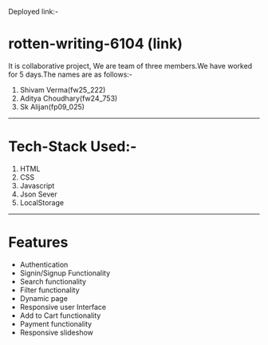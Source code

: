 
Deployed link:-
# rotten-writing-6104 (link)

It is collaborative project, We are team of three members.We have worked for 5 days.The names are as follows:-

1. Shivam Verma(fw25_222)
2. Aditya Choudhary(fw24_753)
3. Sk Alijan(fp09_025)

****************************************************************************************

# Tech-Stack Used:-
1. HTML
2. CSS
3. Javascript
4. Json Sever
5. LocalStorage

*******************************************************************************************

# Features 
+ Authentication
+ Signin/Signup Functionality
+ Search functionality
+ Filter functionality
+ Dynamic page
+ Responsive user Interface
+ Add to Cart functionality
+ Payment functionality
+ Responsive slideshow

